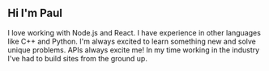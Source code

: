 ## Hi I'm Paul
I love working with Node.js and React. I have experience in other languages like C++ and Python. I'm always excited to learn something new and solve unique problems. APIs always excite me! In my time working in the industry I've had to build sites from the ground up.
